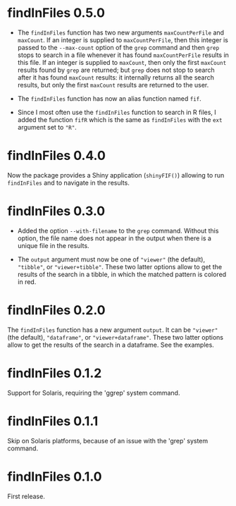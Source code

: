 # findInFiles 0.5.0

* The `findInFiles` function has two new arguments `maxCountPerFile` and
`maxCount`. If an integer is supplied to `maxCountPerFile`, then this integer 
is passed to the `--max-count` option of the `grep` command and then `grep` 
stops to search in a file whenever it has found `maxCountPerFile` results in 
this file. If an integer is supplied to `maxCount`, then only the 
first `maxCount` results found by `grep` are returned; but `grep` does not 
stop to search after it has found `maxCount` results: it internally returns all
the search results, but only the first `maxCount` results are returned to the 
user.

* The `findInFiles` function has now an alias function named `fif`. 

* Since I most often use the `findInFiles` function to search in R files, I 
added the function `fifR` which is the same as `findInFiles` with the `ext`
argument set to `"R"`.


# findInFiles 0.4.0

Now the package provides a Shiny application (`shinyFIF()`) allowing to run 
`findInFiles` and to navigate in the results.


# findInFiles 0.3.0

* Added the option `--with-filename` to the `grep` command. Without this 
option, the file name does not appear in the output when there is a unique 
file in the results.

* The `output` argument must now be one of `"viewer"` (the default), 
`"tibble"`, or `"viewer+tibble"`. These two latter options allow to get the 
results of the search in a tibble, in which the matched pattern is colored in 
red.


# findInFiles 0.2.0

The `findInFiles` function has a new argument `output`. It can be `"viewer"` 
(the default), `"dataframe"`, or `"viewer+dataframe"`. These two latter options 
allow to get the results of the search in a dataframe. See the examples.


# findInFiles 0.1.2

Support for Solaris, requiring the 'ggrep' system command.


# findInFiles 0.1.1

Skip on Solaris platforms, because of an issue with the 'grep' system command.


# findInFiles 0.1.0

First release.
